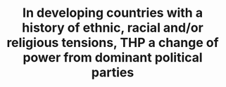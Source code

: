 ---
title: "In developing countries with a history of ethnic, racial and/or religious tensions, THP a change of power from dominant political parties"
infoslide: "For the purposes of this debate, dominant political parties are ones that have won multiple elections and have been in power for a long time. We will assume power can be handed over in a fair election."
round: "Round 6"
weight: 6
videos: ['dfrb37YNy28']
tags: []
layout: "motion"
categories: ["motions"]
---